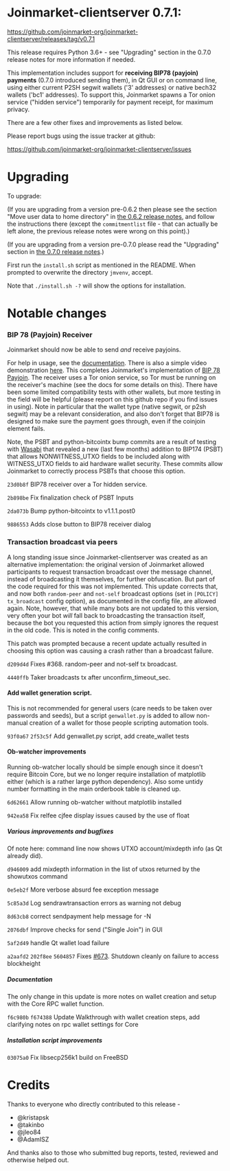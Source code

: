 Joinmarket-clientserver 0.7.1:
=================

<https://github.com/joinmarket-org/joinmarket-clientserver/releases/tag/v0.7.1>

This release requires Python 3.6+ - see "Upgrading" section in the 0.7.0 release notes for more information if needed.

This implementation includes support for **receiving BIP78 (payjoin) payments** (0.7.0 introduced sending them), in Qt GUI or on command line, using either current P2SH segwit wallets ('3' addresses) or native bech32 wallets ('bc1' addresses).
To support this, Joinmarket spawns a Tor onion service ("hidden service") temporarily for payment receipt, for maximum privacy.

There are a few other fixes and improvements as listed below.

Please report bugs using the issue tracker at github:

<https://github.com/joinmarket-org/joinmarket-clientserver/issues>

Upgrading 
=========

To upgrade:

(If you are upgrading from a version pre-0.6.2 then please see the section "Move user data to home directory" in [the 0.6.2 release notes](https://github.com/JoinMarket-Org/joinmarket-clientserver/blob/master/docs/release-notes/release-notes-0.6.2.md), and follow the instructions there (except the `commitmentlist` file - that can actually be left alone, the previous release notes were wrong on this point).)

(If you are upgrading from a version pre-0.7.0 please read the "Upgrading" section in [the 0.7.0 release notes](https://github.com/JoinMarket-Org/joinmarket-clientserver/blob/master/docs/release-notes/release-notes-0.6.2.md).)

First run the `install.sh` script as mentioned in the README. When prompted to overwrite the directory `jmvenv`, accept.

Note that `./install.sh -?` will show the options for installation.

Notable changes
===============

### BIP 78 (Payjoin) Receiver

Joinmarket should now be able to send *and* receive payjoins.

For help in usage, see the [documentation](../PAYJOIN.md). There is also a simple video demonstration [here](https://video.autizmo.xyz/videos/watch/7081ae10-dce0-491e-9717-389ccc3aad0d).
This completes Joinmarket's implementation of [BIP 78 Payjoin](https://github.com/bitcoin/bips/blob/master/bip-0078.mediawiki). The receiver uses a Tor onion service, so Tor must be running on the receiver's machine (see the docs for some details on this). There have been some limited compatibility tests with other wallets, but more testing in the field will be helpful (please report on this github repo if you find issues in using).
Note in particular that the wallet type (native segwit, or p2sh segwit) may be a relevant consideration, and also don't forget that BIP78 is designed to make sure the payment goes through, even if the coinjoin element fails.

Note, the PSBT and python-bitcointx bump commits are a result of testing with [Wasabi](https://github.com/zkSNACKs/WalletWasabi/) that revealed a new (last few months) addition to BIP174 (PSBT) that allows NONWITNESS_UTXO fields to be included along with WITNESS_UTXO fields to aid hardware wallet security. These commits allow Joinmarket to correctly process PSBTs that choose this option.

`23d0b8f` BIP78 receiver over a Tor hidden service.

`2b898be` Fix finalization check of PSBT Inputs

`2da073b` Bump python-bitcointx to v1.1.1.post0

`9886553` Adds close button to BIP78 receiver dialog

### Transaction broadcast via peers

A long standing issue since Joinmarket-clientserver was created as an alternative implementation: the original version of Joinmarket allowed participants to request transaction broadcast over the message channel, instead of broadcasting it themselves, for further obfuscation. But part of the code required for this was not implemented. This update corrects that, and now both `random-peer` and `not-self` broadcast options (set in `[POLICY]` `tx_broadcast` config option), as documented in the config file, are allowed again.
Note, however, that while many bots are not updated to this version, very often your bot *will* fall back to broadcasting the transaction itself, because the bot you requested this action from simply ignores the request in the old code. This is noted in the config comments.

This patch was prompted because a recent update actually resulted in choosing this option was causing a crash rather than a broadcast failure.

`d209d4d` Fixes #368. random-peer and not-self tx broadcast.

`4440ffb` Taker broadcasts tx after unconfirm_timeout_sec.

#### Add wallet generation script.

This is not recommended for general users (care needs to be taken over passwords and seeds), but a script `genwallet.py` is added to allow non-manual creation of a wallet for those people scripting automation tools.

`93f0a67` `2f53c5f` Add genwallet.py script, add create_wallet tests

#### Ob-watcher improvements

Running ob-watcher locally should be simple enough since it doesn't require Bitcoin Core, but we no longer require installation of matplotlib either (which is a rather large python dependency). Also some untidy number formatting in the main orderbook table is cleaned up.

`6d62661` Allow running ob-watcher without matplotlib installed

`942ea58` Fix relfee cjfee display issues caused by the use of float

##### Various improvements and bugfixes

Of note here: command line now shows UTXO account/mixdepth info (as Qt already did).

`d946009` add mixdepth information in the list of utxos returned by the showutxos command

`0e5eb2f` More verbose absurd fee exception message

`5c85a3d` Log sendrawtransaction errors as warning not debug

`8d63cb8` correct sendpayment help message for -N

`2076dbf` Improve checks for send ("Single Join") in GUI

`5af2d49` handle Qt wallet load failure

`a2aafd2` `202f8ee` `5604857` Fixes [#673](https://github.com/JoinMarket-Org/joinmarket-clientserver/issues/673). Shutdown cleanly on failure to access blockheight

##### Documentation

The only change in this update is more notes on wallet creation and setup with the Core RPC wallet function.

`f6c980b` `f674388` Update Walkthrough with wallet creation steps, add clarifying notes on rpc wallet settings for Core
 

##### Installation script improvements

`03075a0` Fix libsecp256k1 build on FreeBSD


Credits
=======

Thanks to everyone who directly contributed to this release -

- @kristapsk
- @takinbo
- @jleo84
- @AdamISZ


And thanks also to those who submitted bug reports, tested, reviewed and otherwise helped out.
